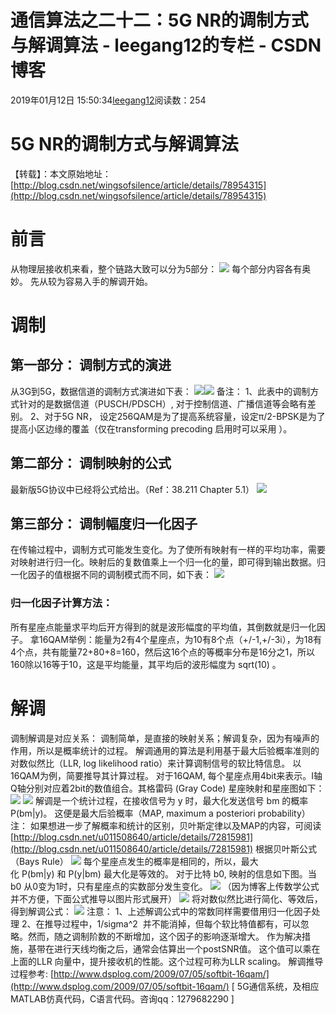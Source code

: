 # 通信算法之二十二：5G NR的调制方式与解调算法 - leegang12的专栏 - CSDN博客
2019年01月12日 15:50:34[leegang12](https://me.csdn.net/leegang12)阅读数：254
# 5G NR的调制方式与解调算法
【转载】：本文原始地址：[http://blog.csdn.net/wingsofsilence/article/details/78954315](http://blog.csdn.net/wingsofsilence/article/details/78954315)
# 前言
从物理层接收机来看，整个链路大致可以分为5部分：
![](https://img-blog.csdn.net/20180102183406681)
每个部分内容各有奥妙。
先从较为容易入手的解调开始。
# 调制
## 第一部分： 调制方式的演进
从3G到5G，数据信道的调制方式演进如下表：
![](https://blog.csdn.net/wingsofsilence/article/details/78954315)![](https://img-blog.csdn.net/20180102183607297)
备注：
1、此表中的调制方式针对的是数据信道（PUSCH/PDSCH）, 对于控制信道、广播信道等会略有差别。
2、对于5G NR， 设定256QAM是为了提高系统容量，设定π/2-BPSK是为了提高小区边缘的覆盖（仅在transforming precoding 启用时可以采用 ）。
## 第二部分： 调制映射的公式
最新版5G协议中已经将公式给出。（Ref：38.211 Chapter 5.1）
![](https://img-blog.csdn.net/20180102183851843)
## 第三部分： 调制幅度归一化因子
在传输过程中，调制方式可能发生变化。为了使所有映射有一样的平均功率，需要对映射进行归一化。映射后的复数值乘上一个归一化的量，即可得到输出数据。归一化因子的值根据不同的调制模式而不同，如下表：
![](https://img-blog.csdn.net/20180102184027881)
### 归一化因子计算方法：
所有星座点能量求平均后开方得到的就是波形幅度的平均值，其倒数就是归一化因子。
拿16QAM举例：能量为2有4个星座点，为10有8个点（+/-1,+/-3i），为18有4个点，共有能量72+80+8=160，然后这16个点的等概率分布是16分之1，所以160除以16等于10，这是平均能量，其平均后的波形幅度为 sqrt(10) 。
# 解调
调制解调是对应关系：
调制简单，是直接的映射关系；解调复杂，因为有噪声的作用，所以是概率统计的过程。
解调通用的算法是利用基于最大后验概率准则的对数似然比（LLR, log likelihood ratio）来计算调制信号的软比特信息。
以16QAM为例，简要推导其计算过程。
对于16QAM, 每个星座点用4bit来表示。I轴Q轴分别对应着2bit的数值组合。其格雷码 (Gray Code) 星座映射和星座图如下：
![](https://img-blog.csdn.net/20180102184929927)
![](https://img-blog.csdn.net/20180102185010375)
解调是一个统计过程，在接收信号为 y 时，最大化发送信号 bm 的概率 P(bm|y)。 这便是最大后验概率（MAP, maximum a posteriori probability） 
注：
如果想进一步了解概率和统计的区别，贝叶斯定律以及MAP的内容，可阅读[http://blog.csdn.net/u011508640/article/details/72815981](http://blog.csdn.net/u011508640/article/details/72815981)
根据贝叶斯公式（Bays Rule）
![](https://img-blog.csdn.net/20180102185550829)
每个星座点发生的概率是相同的，所以，最大化 P(bm|y) 和 P(y|bm) 最大化是等效的。
对于比特 b0, 映射的信息如下图。当 b0 从0变为1时，只有星座点的实数部分发生变化。
![](https://img-blog.csdn.net/20180102185652508)
（因为博客上传数学公式并不方便，下面公式推导以图片形式展开）
![](https://img-blog.csdn.net/20180102185709252)
将对数似然比进行简化、等效后， 得到解调公式：
![](https://img-blog.csdn.net/20180102185723277)
注意：
1、上述解调公式中的常数同样需要借用归一化因子处理
2、在推导过程中，1/sigma^2  并不能消掉，但每个软比特值都有，可以忽略。然而，随之调制阶数的不断增加，这个因子的影响逐渐增大。 作为解决措施，基带在进行天线均衡之后，通常会估算出一个postSNR值。 这个值可以乘在上面的LLR 向量中，提升接收机的性能。这个过程可称为LLR scaling。
解调推导过程参考:
[http://www.dsplog.com/2009/07/05/softbit-16qam/](http://www.dsplog.com/2009/07/05/softbit-16qam/)
[ 5G通信系统，及相应MATLAB仿真代码，C语言代码。咨询qq：1279682290 ]
